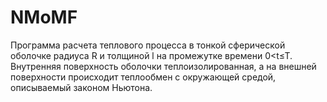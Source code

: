 # NMoMF
Программа расчета теплового процесса в тонкой сферической оболочке радиуса R и толщиной l на промежутке времени 0&lt;t≤T. Внутренняя поверхность оболочки теплоизолированная, а на внешней поверхности происходит теплообмен с окружающей средой, описываемый законом Ньютона.
